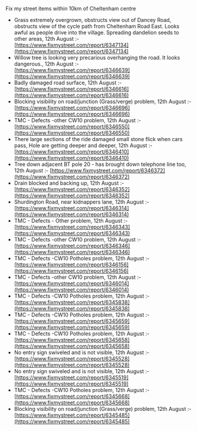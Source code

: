 Fix my street items within 10km of Cheltenham centre

<!-- fix_marker starts -->

- Grass extremely overgrown, obstructs view out of Dancey Road, obstructs view of the cycle path from Cheltenham Road East. Looks awful as people drive into the village. Spreading dandelion seeds to other areas, 12th August :- [https://www.fixmystreet.com/report/6347134](https://www.fixmystreet.com/report/6347134)
- Willow tree is looking very precarious overhanging the road. It looks dangerous., 12th August :- [https://www.fixmystreet.com/report/6346639](https://www.fixmystreet.com/report/6346639)
- Badly damaged road surface, 12th August :- [https://www.fixmystreet.com/report/6346616](https://www.fixmystreet.com/report/6346616)
- Blocking visibility on road/junction (Grass/verge) problem, 12th August :- [https://www.fixmystreet.com/report/6346696](https://www.fixmystreet.com/report/6346696)
- TMC - Defects -other CW10 problem, 12th August :- [https://www.fixmystreet.com/report/6346550](https://www.fixmystreet.com/report/6346550)
- There large sections of the ride damaged small stone flick when cars pass, Hole are getting deeper and deeper, 12th August :- [https://www.fixmystreet.com/report/6346410](https://www.fixmystreet.com/report/6346410)
- Tree down adjacent BT pole 20 - has brought down telephone line too, 12th August :- [https://www.fixmystreet.com/report/6346372](https://www.fixmystreet.com/report/6346372)
- Drain blocked and backing up, 12th August :- [https://www.fixmystreet.com/report/6346352](https://www.fixmystreet.com/report/6346352)
- Shurdington Road, near kidnappers lane, 12th August :- [https://www.fixmystreet.com/report/6346314](https://www.fixmystreet.com/report/6346314)
- TMC - Defects - Other problem, 12th August :- [https://www.fixmystreet.com/report/6346343](https://www.fixmystreet.com/report/6346343)
- TMC - Defects -other CW10 problem, 12th August :- [https://www.fixmystreet.com/report/6346346](https://www.fixmystreet.com/report/6346346)
- TMC - Defects -CW10 Potholes problem, 12th August :- [https://www.fixmystreet.com/report/6346156](https://www.fixmystreet.com/report/6346156)
- TMC - Defects -other CW10 problem, 12th August :- [https://www.fixmystreet.com/report/6346014](https://www.fixmystreet.com/report/6346014)
- TMC - Defects -CW10 Potholes problem, 12th August :- [https://www.fixmystreet.com/report/6345838](https://www.fixmystreet.com/report/6345838)
- TMC - Defects -CW10 Potholes problem, 12th August :- [https://www.fixmystreet.com/report/6345659](https://www.fixmystreet.com/report/6345659)
- TMC - Defects -CW10 Potholes problem, 12th August :- [https://www.fixmystreet.com/report/6345658](https://www.fixmystreet.com/report/6345658)
- No entry sign swiveled and is not visible, 12th August :- [https://www.fixmystreet.com/report/6345528](https://www.fixmystreet.com/report/6345528)
- No entry sign swiveled and is not visible, 12th August :- [https://www.fixmystreet.com/report/6345519](https://www.fixmystreet.com/report/6345519)
- TMC - Defects -CW10 Potholes problem, 12th August :- [https://www.fixmystreet.com/report/6345668](https://www.fixmystreet.com/report/6345668)
- Blocking visibility on road/junction (Grass/verge) problem, 12th August :- [https://www.fixmystreet.com/report/6345485](https://www.fixmystreet.com/report/6345485)

<!-- fix_marker ends -->